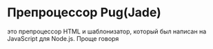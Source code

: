 # Препроцессор Pug(Jade)
это препроцессор HTML и шаблонизатор, который был написан на JavaScript для Node.js. Проще говоря